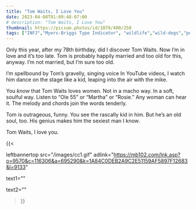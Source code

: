 ```yaml
---
title: "Tom Waits, I Love You"
date: 2023-04-08T01:09:48-07:00
# description: "Tom Waits, I Love You"
thumbnail: https://picsum.photos/id/1078/400/250
tags: ["INFJ","Myers-Briggs Type Indicator", "wildlife","wild-dogs","pets","animal-welfare"]
---
```



<!-- This is **bold** text, and this is *emphasized* text.
![infp_injf table](/infp_injf-table.jpg)
Visit the [Hugo](https://gohugo.io) website! -->

<!-- https://beaconstreetusa.com/wp/tom-waits-i-love-you/ -->

Only this year, after my 78th birthday, did I discover Tom Waits.  Now I’m in love and it’s too late.  Tom is probably happily married and too old for this, anyway.  I’m not married, but I’m sure too old.

I’m spellbound by Tom’s gravelly, singing voice  In YouTube videos, I watch him dance on the stage like a kid, leaping into the air with the mike.

You *know* that Tom Waits loves women. Not in a macho way. In a soft, soulful way.  Listen to “Ole 55” or “Martha” or “Rosie.”  Any woman can hear it.  The melody and chords join the words tenderly.

Tom is outrageous, funny.  You see the rascally kid in him.  But he’s an old soul, too.  His genius makes him the sexiest man I know.

Tom Waits, I love you.

{{< 

leftbannertop src="/images/cc1.gif" adlink="https://mb102.com/lnk.asp?o=9570&c=116306&a=695290&k=1A84C0DEB2A9C2E51159AF5897F12683&l=9133"  

text1="" 

text2=""

>}}